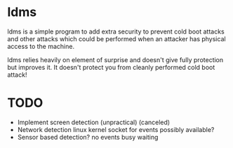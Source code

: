 ldms
====

ldms is a simple program to add extra security to prevent cold boot attacks and other attacks which could be performed when an attacker has physical access to the machine.

ldms relies heavily on element of surprise and doesn't give fully protection but improves it. It doesn't protect you from cleanly performed cold boot attack!



TODO
====
* Implement screen detection (unpractical) (canceled)
* Network detection linux kernel socket for events possibly available?
* Sensor based detection? no events busy waiting
